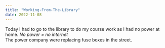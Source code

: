 ```yaml
---
title: "Working-From-The-Library"
date: 2022-11-08
---
```


Today I had to go to the library to do my course work as I had no power at home. *No power = no internet* <br/>
The power company were replacing fuse boxes in the street.
